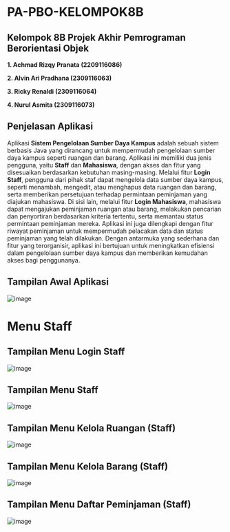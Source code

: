 # PA-PBO-KELOMPOK8B

## Kelompok 8B Projek Akhir Pemrograman Berorientasi Objek

**1.	Achmad Rizqy Pranata (2209116086)**

**2.	Alvin Ari Pradhana (2309116063)**

**3.	Ricky Renaldi (2309116064)**

**4.	Nurul Asmita (2309116073)**

## Penjelasan Aplikasi

Aplikasi **Sistem Pengelolaan Sumber Daya Kampus** adalah sebuah sistem berbasis Java yang dirancang untuk mempermudah pengelolaan sumber daya kampus seperti ruangan dan barang. Aplikasi ini memiliki dua jenis pengguna, yaitu **Staff** dan **Mahasiswa**, dengan akses dan fitur yang disesuaikan berdasarkan kebutuhan masing-masing. Melalui fitur **Login Staff**, pengguna dari pihak staf dapat mengelola data sumber daya kampus, seperti menambah, mengedit, atau menghapus data ruangan dan barang, serta memberikan persetujuan terhadap permintaan peminjaman yang diajukan mahasiswa. Di sisi lain, melalui fitur **Login Mahasiswa**, mahasiswa dapat mengajukan peminjaman ruangan atau barang, melakukan pencarian dan penyortiran berdasarkan kriteria tertentu, serta memantau status permintaan peminjaman mereka. Aplikasi ini juga dilengkapi dengan fitur riwayat peminjaman untuk mempermudah pelacakan data dan status peminjaman yang telah dilakukan. Dengan antarmuka yang sederhana dan fitur yang terorganisir, aplikasi ini bertujuan untuk meningkatkan efisiensi dalam pengelolaan sumber daya kampus dan memberikan kemudahan akses bagi penggunanya.

## Tampilan Awal Aplikasi

![image](https://github.com/user-attachments/assets/7e315733-e581-4b0a-8b59-5f7c69c37d8d)

# Menu Staff

## Tampilan Menu Login Staff

![image](https://github.com/user-attachments/assets/2f264513-f3d0-44f5-b625-b79581dcd6f8)

## Tampilan Menu Staff

![image](https://github.com/user-attachments/assets/bcfd58b8-acdf-41ba-acee-fd96a6be88a6)

## Tampilan Menu Kelola Ruangan (Staff)

![image](https://github.com/user-attachments/assets/9377ccc0-1e78-44e1-b568-c87fd4af88fb)

## Tampilan Menu Kelola Barang (Staff)

![image](https://github.com/user-attachments/assets/8103ad63-9a44-44b7-8811-2cb7a6d009ef)

## Tampilan Menu Daftar Peminjaman (Staff)

![image](https://github.com/user-attachments/assets/e7ddbdc1-2ef7-4f30-957b-7ca1b76f2455)
















